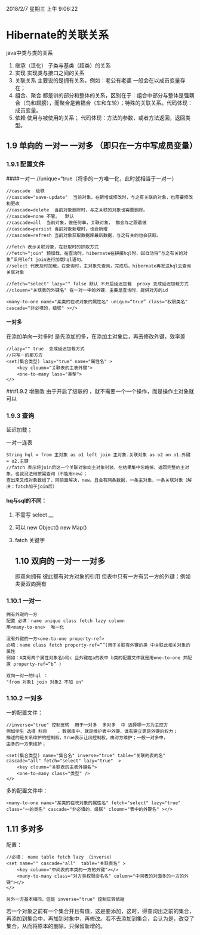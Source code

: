 2018/2/7 星期三 上午 9:06:22 

# Hibernate的关联关系

java中类与类的关系

1. 继承（泛化）     子类与基类（超类）的关系
2. 实现             实现类与接口之间的关系
3. 关联关系          主要说的是拥有关系，例如：老公有老婆  一般会在以成员变量存在；
4. 组合、聚合    都是讲的部分和整体的关系，区别在于：组合中部分与整体是强耦合（鸟和翅膀），而聚合是若耦合（车和车轮）；特殊的关联关系。代码体现：成员变量。
5. 依赖            使用与被使用的关系； 代码体现：方法的参数，或者方法返回，返回类型。

## 1.9 单向的  一对一 一对多  （即只在一方中写成员变量）

### 1.9.1 配置文件

####一对一 
    //unique=“true（将多的一方唯一化，此时就相当于一对一）

    //cascade  级联
    //cascade="save-update"  当前对象，在新增或修改时，与之有关联的对象，也需要修改和更改 
    //cascade=delete  当前对象删除时，与之关联的对象也需要删除。
    //cascade=none 不管。  默认
    //cascade=all  当前对象，做任何事，关联对象， 都会与之跟着做
    //cascade=persist 当前对象新增时，也会新增
    //cascade=refresh 当前对象获取数据库最新数据，与之有关的也会获取。 
    
    //fetch 表示关联对象，在获取时的抓取方式
    //fetch="join" 预加载，在查询时，hibernate在拼接hql时，回自动将“与之有关的对象”采用left join进行加载hql语句。
    //select 代表及时加载，在查询时，主对象先查询，完成后，hibernate再发送hql去查询关联对象
    
    //fetch="select" lazy="" false 默认 不开启延迟加载  proxy 变成延迟加载方式
    //cloumn="关联表的外键名" 在一对一中的外键，主要是查询时，提供对方的id  
    
    <many-to-one name="某类的在改对象的属性名" unique=“true” class="权限类名" cascade="非必填的，级联" ></>

#### 一对多

 在添加单向一对多时  是先添加的多，在添加主对象后，再去修改外键，效率差

    //lazy="" true  变成延迟加载方式
    //只写一的那方方
    <set(集合类型) lazy="true" name="属性名" >
        <key cloumn="关联表的主表外键">
        <one-to-many lass="类型">
    </>

###1.9.2 增删改 
由于开启了级联的 ，就不需要一个一个操作，而是操作主对象就可以

### 1.9.3 查询

延迟加载；

一对一连表

    String hql = from 主对象 as o1 left join 主对象.关联对象 as o2 on o1.外键 = o2.主键
    //fatch 表示将join后这一个关联对象向主对象封装，在结果集中忽略掉，返回完整的主对象，也就没法用按需查询（不能用new）；
    查出来又成对象数组了，同前面解决，new。且会有两条数据，一条主对象，一条关联对象（解决：fatch加于join后）

#### **hq与sql的不同：**

1. 不需写 select __ 

2. 可以 new Object()  new Map()

3. fatch 关键字
   
   ## 1.10 双向的  一对一 一对多
   
   即双向拥有  彼此都有对方对象的引用  但表中只有一方有另一方的外键：例如 夫妻双向拥有

### 1.10.1 一对一

    拥有外键的一方
    配置 必填：name unique class fetch lazy column 
    用<many-to-one>  唯一化
    
    没有外键的一方<one-to-one property-ref>   
    必填：name class fetch property-ref=“”(用于关联有外键的类 中关联此相关对象的属性  
    例如：A类有两个属性对象名b和c 且外键在a的表中 b类的配置文件就是用one-to-one 并配置 property-ref=“b” )
    
    双向一对一的hql ：
    "from 对象1 join 对象2 不加 on"

### 1.10.2 一对多

一的配置文件：

    //inverse="true" 控制反转  用于一对多  多对多  中 选择哪一方为主控方  
    例如学生 选择 科目    ，数据库中，就是维护表中外键，谁有建立更是外键的权力；
    描述的是关系维护的控制权，true表示让出控制权，由对方维护；一般一对多中，
    由多的一方来维护；
    
    <set(集合类型) name="集合名" inverse="true" table="关联的表的名" 
    cascade="all" fetch="select" lazy="true"  >
        <key cloumn="关联表的主表外键名">
        <one-to-many class="类型" />
    </>    

多的配置文件中：

    <many-to-one name="某类的在改对象的属性名" fetch="select" lazy="true" 
    class="一的类名" cascade="非必填的，级联" cloumn="表中的外键名" ></>

## 1.11 多对多

配置：

    //必填： name table fetch lazy （inverse）
    <set name="" cascade="all"  table="关联表名" >
        <key column="中间表的本类的一方的外键"></>
        <many-to-many class="对方类权限命名名" column="中间表的对面多的一方的外键"></>
    </>
    
    另外一方基本相同，但是 inverse="true" 控制反转依据

若一个对象之前有一个集合并且有值，这是要添加，这时，得查询出之前的集合，再添加到集合中，再加到对象中，再修改。若不去添加到集合，会认为是，改变了集合，从而将原本的删除，只保留新增的。